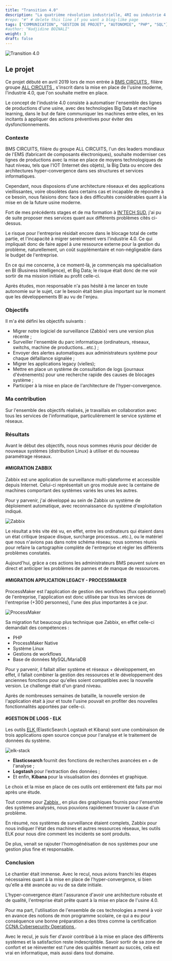 ```yaml
---
title: "Transition 4.0"
description: "La quatrième révolution industrielle, 4RI ou industrie 4.0, conceptualise l'évolution rapide de la technologie, des industries et des modèles et processus sociétaux au XXIe siècle en raison de l'interconnexion croissante et de l'automatisation intelligente."
#repo: "#" # delete this line if you want a blog-like page
tags: ["COMMUNICATION", "GESTION DE PROJET", "AUTONOMIE", "PHP", "SQL"]
#author: "Nadjidine BOINALI"
weight: 3
draft: false
---
```



![Transition 4.0](../../images/project/home_page/transition4-0-white.png)


## Le projet
Ce projet débuté en avril 2019 lors de mon entrée à <a href="https://bmscircuits.com/" target="_blank"> BMS CIRCUITS </a>, filière groupe <a href="https://allcircuits.com/" target="_blank"> ALL CIRCUITS </a>, s'inscrit dans la mise en place de l'usine moderne, l'industrie 4.0, que l'on souhaite mettre en place.

Le concept de l'industrie 4.0 consiste à automatiser l'ensemble des lignes de productions d'une usine, avec des technologies Big Data et machine learning, dans le but de faire communiquer les machines entre elles, en les incitants à appliquer des actions préventives pour éviter des dysfonctionnements.


### Contexte
BMS CIRCUITS, filière du groupe ALL CIRCUITS, l'un des leaders mondiaux de l'EMS (fabricant de composants électroniques), souhaite moderniser ces lignes de productions avec la mise en place de moyens technologiques de haut niveau, tels que l'IOT (Internet des objets), la Big Data ou encore des architectures hyper-convergence dans ses structures et services informatiques.

Cependant, nous disposions d'une architecture réseaux et des applications vieillissantes, voire obsolètes dans certains cas et incapable de répondre à ce besoin, nous faisions donc face à des difficultés considérables quant à la mise en de la future usine moderne.

Fort de mes précédents stages et de ma formation à <a href="https://www.intechinfo.fr/" target="_blank"> IN'TECH SUD</a>, j'ai pu de suite proposer mes services quant aux différents problèmes cités ci-dessus.

Le risque pour l'entreprise résidait encore dans le blocage total de cette partie, et l'incapacité à migrer sereinement vers l'industrie 4.0. Ce qui impliquait donc de faire appel à une ressource externe pour la gestion du problème, naturellement, un coût supplémentaire et non-négligeable dans le budget de l'entreprise.

En ce qui me concerne, à ce moment-là, je commençais ma spécialisation en BI (Business Intelligence), et Big Data; le risque était donc de me voir sortir de ma mission initiale au profit celle-ci.

Après études, mon responsable n'a pas hésité à me lancer en toute autonomie sur le sujet, car le besoin était bien plus important sur le moment que les développements BI au vu de l'enjeu.

### Objectifs
Il m'a été défini les objectifs suivants :

- Migrer notre logiciel de surveillance (Zabbix) vers une version plus récente ;
- Surveiller l'ensemble du parc informatique (ordinateurs, réseaux, switchs, machine de productions...etc.) ;
- Envoyer des alertes automatiques aux administrateurs système pour chaque défaillance signalée ;
- Migrer les applications legacy (vielles);
- Mettre en place un système de consultation de logs (journaux d'événements) pour une recherche rapide des causes de blocages système ;
- Participer à la mise en place de l'architecture de l'hyper-convergence.


### Ma contribution

Sur l'ensemble des objectifs réalisés, je travaillais en collaboration avec tous les services de l'informatique, particulièrement le service système et réseaux.

### Résultats
Avant le début des objectifs, nous nous sommes réunis pour décider de nouveaux systèmes (distribution Linux) à utiliser et du nouveau paramétrage réseaux.

#### #MIGRATION ZABBIX
Zabbix est une application de surveillance multi-plateforme et accessible depuis Internet. Celui-ci représentait un gros module avec la centaine de machines comportant des systèmes variés les unes les autres.

Pour y parvenir, j'ai développé au sein de Zabbix un système de déploiement automatique, avec reconnaissance du système d'exploitation indiqué.

![Zabbix](../../images/project/transition-4-0/zabbix_dashboard_v52_dark.jpg)


Le résultat a très vite été vu, en effet, entre les ordinateurs qui étaient dans un état critique (espace disque, surcharge processus...etc.), ou le matériel que nous n'avions pas dans notre schéma réseau; nous sommes réunis pour refaire la cartographie complète de l'entreprise et régler les différents problèmes constatés.

Aujourd'hui, grâce a ces actions les administrateurs BMS peuvent suivre en direct et anticiper les problèmes de pannes et de manque de ressources.

#### #MIGRATION APPLICATION LEGACY - PROCESSMAKER

ProcessMaker est l'application de gestion des workflows (flux opérationnel) de l'entreprise, l'application est donc utilisée par tous les services de l'entreprise (+300 personnes), l'une des plus importantes à ce jour.

![ProcessMaker](../../images/project/transition-4-0/ProcessMaker.png)

Sa migration fut beaucoup plus technique que Zabbix, en effet celle-ci demandait des compétences : 

- PHP
- ProcessMaker Native
- Système Linux
- Gestions de workflows
- Base de données MySQL/MariaDB

Pour y parvenir, il fallait allier système et réseaux + développement, en effet, il fallait combiner la gestion des ressources et le développement des anciennes fonctions pour qu'elles soient compatibles avec la nouvelle version. Le challenge était d'un grand niveau.

Après de nombreuses semaines de bataille, la nouvelle version de l'application était à jour et toute l'usine pouvait en profiter des nouvelles fonctionnalités apportées par celle-ci.

#### #GESTION DE LOGS - ELK
Les outils <a href="https://www.elastic.co/what-is/elk-stack" tardget="_blank"> ELK </a> (ElasticSearch Logstash et Kibana) sont une combinaison de trois applications open source conçue pour l'analyse et le traitement de données du système.

![elk-stack](../../images/project/transition-4-0/elk-schema.png)

- <b> Elasticsearch </b> fournit des fonctions de recherches avancées en + de l'analyse ;
- <b> Logstash </b> pour l'extraction des données ;
- Et enfin, <b> Kibana </b> pour la visualisation des données et graphique.

Le choix et la mise en place de ces outils ont entièrement été faits par moi après une étude.

Tout comme pour <a href="#migration-zabbix"> Zabbix </a>, en plus des graphiques fournis pour l'ensemble des systèmes analysés, nous pouvions rapidement trouver la cause d'un problème.

En résumé, nos systèmes de surveillance étaient complets, Zabbix pour nous indiquer l'état des machines et autres ressources réseaux, les outils ELK pour nous dire comment les incidents se sont produits.

De plus, venait se rajouter l'homogénéisation de nos systèmes pour une gestion plus fine et responsable.

### Conclusion
Le chantier était immense. Avec le recul, nous avions franchi les étapes nécessaires quant à la mise en place de l'hyper-convergence, si bien qu'elle a été avancée au vu de sa date initiale.

L'hyper-convergence étant l'assurance d'avoir une architecture robuste et de qualité, l'entreprise était prête quant à la mise en place de l'usine 4.0.

Pour ma part, l'utilisation de l'ensemble de ces technologies a mené à voir en avance des notions de mon programme scolaire, ce qui a eu pour conséquence une bonne préparation a des titres comme la certification <a href="{{ $.Site.BaseURL }}/data/NadjidineBoinali-Certification_Cy-certificate.pdf" target="_blank"> CCNA Cybersecurity Operations </a>.

Avec le recul, je suis fier d'avoir contribué à la mise en place des différents systèmes et la satisfaction reste indescriptible. Savoir sortir de sa zone de confort et se réinventer est l'une des qualités menant au succès, cela est vrai en informatique, mais aussi dans tout domaine.


